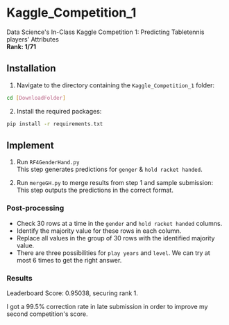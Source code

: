 # Kaggle_Competition_1
Data Science's In-Class Kaggle Competition 1: Predicting Tabletennis players' Attributes  
**Rank: 1/71**

## Installation

1. Navigate to the directory containing the `Kaggle_Competition_1` folder:  
```bash
cd [DownloadFolder]
```  
2. Install the required packages:  
```bash
pip install -r requirements.txt
```

## Implement

1. Run `RF4GenderHand.py`  
This step generates predictions for `genger` & `hold racket handed`.  

2. Run `mergeGH.py` to merge results from step 1 and sample submission:  
This step outputs the predictions in the correct format.  

### Post-processing

- Check 30 rows at a time in the `gender` and `hold racket handed` columns.
- Identify the majority value for these rows in each column.
- Replace all values in the group of 30 rows with the identified majority value.
- There are three possibilities for `play years` and `level`. We can try at most 6 times to get the right answer.  

### Results

Leaderboard Score: 0.95038, securing rank 1.  

I got a 99.5% correction rate in late submission in order to improve my second competition's score.